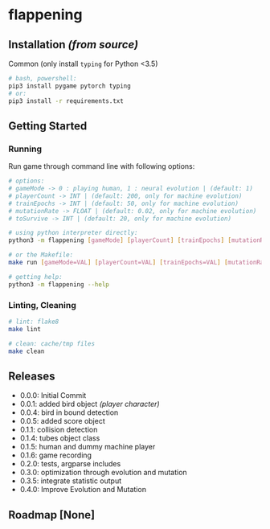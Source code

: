 # flappening

## Installation *(from source)*

Common (only install `typing` for Python <3.5)
```bash
# bash, powershell:
pip3 install pygame pytorch typing
# or:
pip3 install -r requirements.txt
```

## Getting Started

### Running

Run game through command line with following options:
```bash
# options: 
# gameMode -> 0 : playing human, 1 : neural evolution | (default: 1)
# playerCount -> INT | (default: 200, only for machine evolution)
# trainEpochs -> INT | (default: 50, only for machine evolution)
# mutationRate -> FLOAT | (default: 0.02, only for machine evolution)
# toSurvive -> INT | (default: 20, only for machine evolution)

# using python interpreter directly:
python3 -m flappening [gameMode] [playerCount] [trainEpochs] [mutationRate] [toSurvive]

# or the Makefile:
make run [gameMode=VAL] [playerCount=VAL] [trainEpochs=VAL] [mutationRate=VAL] [toSurvive=VAL]

# getting help:
python3 -m flappening --help 
```

### Linting, Cleaning

```bash
# lint: flake8
make lint

# clean: cache/tmp files
make clean
```

## Releases
* 0.0.0: Initial Commit
* 0.0.1: added bird object *(player character)*
* 0.0.4: bird in bound detection
* 0.0.5: added score object
* 0.1.1: collision detection
* 0.1.4: tubes object class
* 0.1.5: human and dummy machine player
* 0.1.6: game recording
* 0.2.0: tests, argparse includes
* 0.3.0: optimization through evolution and mutation
* 0.3.5: integrate statistic output
* 0.4.0: Improve Evolution and Mutation

## Roadmap [None]

